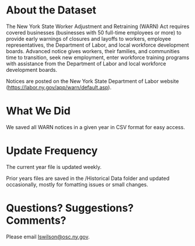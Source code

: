 # About the Dataset

The New York State Worker Adjustment and Retraining (WARN) Act requires covered businesses (businesses with 50 full-time employees or more) to provide early warnings of closures and layoffs to workers, employee representatives, the Department of Labor, and local workforce development boards. Advanced notice gives workers, their families, and communities time to transition, seek new employment, enter workforce training programs with assistance from the Department of Labor and local workforce development boards.

Notices are posted on the New York State Department of Labor website (https://labor.ny.gov/app/warn/default.asp).

# What We Did

We saved all WARN notices in a given year in CSV format for easy access.

# Update Frequency

The current year file is updated weekly.

Prior years files are saved in the /Historical Data folder and updated occasionally, mostly for fomatting issues or small changes.

# Questions? Suggestions? Comments?

Please email lswilson@osc.ny.gov.



